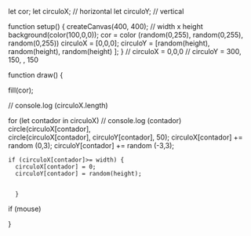 let cor;
let circuloX; // horizontal
let circuloY; // vertical 

function setup() {
  createCanvas(400, 400); // width x height
  background(color(100,0,0));
  cor = color (random(0,255), random(0,255), random(0,255))
  circuloX = [0,0,0];
  circuloY = [random(height), random(height), random(height) ]; 
}
// circuloX = 0,0,0
// circuloY = 300, 150, , 150




function draw() {
 
  fill(cor);
  
  // console.log (circuloX.length)
  
   for (let contador in circuloX) 
   // console.log (contador)   circle(circuloX[contador],           
     circle(circuloX[contador], circuloY[contador], 50); 
     circuloX[contador] += random (0,3);
     circuloY[contador] += random (-3,3);
  
    if (circuloX[contador]>= width) {
      circuloX[contador] = 0;
      circuloY[contador] = random(height);
      
        
      }
      
      
      
      
      
  if (mouse)    
      
      
      
  
  
  
}
